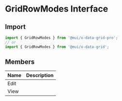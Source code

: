 # GridRowModes Interface

<p class="description"></p>

## Import

```js
import { GridRowModes } from '@mui/x-data-grid-pro';
// or
import { GridRowModes } from '@mui/x-data-grid';
```

## Members

| Name                                | Description |
| ----------------------------------- | ----------- |
| <span class="prop-name">Edit</span> |             |
| <span class="prop-name">View</span> |             |
